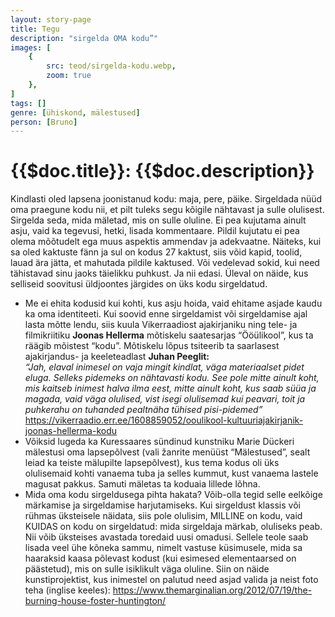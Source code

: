```yaml
---
layout: story-page
title: Tegu
description: "sirgelda OMA kodu”"
images: [
    {
        src: teod/sirgelda-kodu.webp,
        zoom: true
    },
]
tags: []
genre: [ühiskond, mälestused]
person: [Bruno]
---
```


# {{$doc.title}}: {{$doc.description}}

Kindlasti oled lapsena joonistanud kodu: maja, pere, päike. Sirgeldada nüüd oma praegune kodu nii, et pilt tuleks segu kõigile nähtavast ja sulle olulisest. Sirgelda seda, mida mäletad, mis on sulle oluline. Ei pea kujutama ainult asju, vaid ka tegevusi, hetki, lisada kommentaare. Pildil kujutatu ei pea olema mõõtudelt ega muus aspektis ammendav ja adekvaatne. Näiteks, kui sa oled kaktuste fänn ja sul on kodus 27 kaktust, siis võid kapid, toolid, lauad ära jätta, et mahutada pildile kaktused. Või vedelevad sokid, kui need tähistavad sinu jaoks täielikku puhkust. Ja nii edasi. Üleval on näide, kus selliseid soovitusi üldjoontes järgides on üks kodu sirgeldatud.



<details-wrapper summary="Lisaks" icon="icon-park-outline:six-points">

- Me ei ehita kodusid kui kohti, kus asju hoida, vaid ehitame asjade kaudu ka oma identiteeti. Kui soovid enne sirgeldamist või sirgeldamise ajal lasta mõtte lendu, siis kuula Vikerraadiost ajakirjaniku ning tele- ja filmikriitiku **Joonas Hellerma** mõtiskelu saatesarjas “Ööülikool”, kus ta räägib mõistest “kodu”. Mõtiskelu lõpus tsiteerib ta saarlasest ajakirjandus- ja keeleteadlast **Juhan Peeglit:** \
*“Jah, elaval inimesel on vaja mingit kindlat, väga materiaalset pidet eluga. Selleks pidemeks on nähtavasti kodu. See pole mitte ainult koht, mis kaitseb inimest halva ilma eest, mitte ainult koht, kus saab süüa ja magada, vaid väga olulised, vist isegi olulisemad kui peavari, toit ja puhkerahu on tuhanded pealtnäha tühised pisi-pidemed”* \
https://vikerraadio.err.ee/1608859052/ooulikool-kultuuriajakirjanik-joonas-hellerma-kodu
- Võiksid lugeda ka Kuressaares sündinud kunstniku Marie Dückeri mälestusi oma lapsepõlvest (vali žanrite menüüst “Mälestused”, sealt leiad ka teiste mälupilte lapsepõlvest), kus tema kodus oli üks olulisemaid kohti vanaema tuba ja selles kummut, kust vanaema lastele magusat pakkus. Samuti mäletas ta koduaia lillede lõhna. 
- Mida oma kodu sirgeldusega pihta hakata? Võib-olla tegid selle eelkõige märkamise ja sirgeldamise harjutamiseks. Kui sirgeldust klassis või rühmas üksteisele näidata, siis pole olulisim, MILLINE on kodu, vaid KUIDAS on kodu on sirgeldatud: mida sirgeldaja märkab, oluliseks peab. Nii võib üksteises avastada toredaid uusi omadusi. Sellele teole saab lisada veel ühe kõneka sammu, nimelt vastuse küsimusele, mida sa haaraksid kaasa põlevast kodust (kui esimesed elementaarsed on päästetud), mis on sulle isiklikult väga oluline. Siin on näide kunstiprojektist, kus inimestel on palutud need asjad valida ja neist foto teha (inglise keeles): https://www.themarginalian.org/2012/07/19/the-burning-house-foster-huntington/

</details-wrapper>

